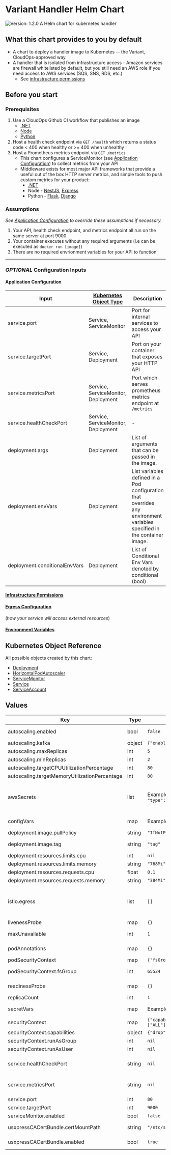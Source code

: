 # Variant Handler Helm Chart

![Version: 1.2.0](https://img.shields.io/badge/Version-1.2.0-informational?style=flat-square) A Helm chart for kubernetes handler

## What this chart provides to you by default

- A chart to deploy a handler image to Kubernetes -- the Variant,
  CloudOps-approved way.
- A handler that is isolated from infrastructure access - Amazon services are
  firewall whitelisted by default, but you still need an AWS role if you need
  access to AWS services (SQS, SNS, RDS, etc.)
  - See [infrastructure permissions](https://backstage.apps.ops-drivevariant.com/docs/default/Component/dx-docs/Apps/Common/rolearn)

## Before you start

### Prerequisites

1. Use a CloudOps Github CI workflow that publishes an image
   - [.NET](https://github.com/variant-inc/actions-dotnet)
   - [Node](https://github.com/variant-inc/actions-nodejs)
   - [Python](https://github.com/variant-inc/actions-python)
1. Host a health check endpoint via `GET /health` which returns a status code < 400 when healthy or >= 400 when unhealthy
1. Host a Prometheus metrics endpoint via `GET /metrics`
   - This chart configures a ServiceMonitor (see [Application Configuration](#application-configuration)) to collect metrics from your API
   - Middleware exists for most major API frameworks that provide a useful out of the box HTTP server metrics, and simple tools to push custom metrics for your product:
     - [.NET](https://github.com/prometheus-net/prometheus-net)
     - Node - [NestJS](https://github.com/digikare/nestjs-prom), [Express](https://github.com/joao-fontenele/express-prometheus-middleware)
     - Python - [Flask](https://github.com/rycus86/prometheus_flask_exporter), [Django](https://github.com/korfuri/django-prometheus)

### Assumptions

*See [Application Configuration](#application-configuration) to override these assumptions if necessary.*

1. Your API, health check endpoint, and metrics endpoint all run on the same server at port 9000
1. Your container executes without any required arguments (i.e can be executed as `docker run [image]`)
1. There are no required envrionment variables for your API to function

***

### *OPTIONAL* Configuration Inputs

#### Application Configuration

| Input | [Kubernetes Object Type](https://kubernetes.io/docs/concepts/overview/working-with-objects/kubernetes-objects/) | Description | Default Value |
| - | - | - | - |
| service.port | Service, ServiceMonitor | Port for internal services to access your API | 80 |
| service.targetPort | Service, Deployment | Port on your container that exposes your HTTP API | 9000 |
| service.metricsPort | Service, ServiceMonitor, Deployment | Port which serves prometheus metrics endpoint at `/metrics` | service.targetPort |
| service.healthCheckPort | Service, ServiceMonitor, Deployment | - | service.targetPort |
| deployment.args | Deployment | List of arguments that can be passed in the image. | [] |
| deployment.envVars | Deployment | List variables defined in a Pod configuration that overrides any environment variables specified in the container image. | [] |
| deployment.conditionalEnvVars | Deployment | List of Conditional Env Vars denoted by conditional (bool) | [] |

#### [Infrastructure Permissions](https://backstage.apps.ops-drivevariant.com/docs/default/Component/dx-docs/Apps/Common/rolearn)

#### [Egress Configuration](https://backstage.apps.ops-drivevariant.com/docs/default/Component/dx-docs/Apps/Common/egress)

(*how your service will access external resources*)

#### [Environment Variables](https://backstage.apps.ops-drivevariant.com/docs/default/Component/dx-docs/Apps/Common/environment_variables)

## Kubernetes Object Reference

All possible objects created by this chart:

- [Deployment](https://kubernetes.io/docs/reference/kubernetes-api/workload-resources/deployment-v1/)
- [HorizontalPodAutoscaler](https://kubernetes.io/docs/reference/kubernetes-api/workload-resources/horizontal-pod-autoscaler-v1/)
- [ServiceMonitor](https://docs.openshift.com/container-platform/4.8/rest_api/monitoring_apis/servicemonitor-monitoring-coreos-com-v1.html)
- [Service](https://kubernetes.io/docs/reference/kubernetes-api/service-resources/service-v1/)
- [ServiceAccount](https://kubernetes.io/docs/reference/kubernetes-api/authentication-resources/service-account-v1/)

<!-- markdownlint-disable MD034 -->

## Values

| Key | Type | Default | Description |
|-----|------|---------|-------------|
| autoscaling.enabled | bool | `false` | Flag to trigger HPA, Allowed values true or false. [Autoscaling](https://backstage.apps.ops-drivevariant.com/docs/default/Component/dx-docs/Apps/Common/autoscaling) |
| autoscaling.kafka | object | `{"enabled":false,"lagThreshold":50}` | Autoscaling for Kafka |
| autoscaling.maxReplicas | int | `5` | Maximum Number of Replicas. [Autoscaling](https://backstage.apps.ops-drivevariant.com/docs/default/Component/dx-docs/Apps/Common/autoscaling) |
| autoscaling.minReplicas | int | `2` | Minimum Number of Replicas. [Autoscaling](https://backstage.apps.ops-drivevariant.com/docs/default/Component/dx-docs/Apps/Common/autoscaling) |
| autoscaling.targetCPUUtilizationPercentage | int | `80` | CPU Utilization Percentage. [Autoscaling](https://backstage.apps.ops-drivevariant.com/docs/default/Component/dx-docs/Apps/Common/autoscaling) |
| autoscaling.targetMemoryUtilizationPercentage | int | `80` | Memory Utilization Percentage. [Autoscaling](https://backstage.apps.ops-drivevariant.com/docs/default/Component/dx-docs/Apps/Common/autoscaling) |
| awsSecrets | list | Example: `[{ "name": "eng-secret-in-aws", "type": "" }]` | A list of secrets to configure to make available to your API. Create your secret in AWS Secrets Manager as plain text. Full contents of this secret will be mounted as a file your application can read to /app/secrets/{name} See [AWS Secrets](https://backstage.apps.ops-drivevariant.com/docs/default/Component/dx-docs/Apps/Common/environment_variables) for more details. |
| configVars | map | Example: `bar: foo` | User defined environment variables are implemented here. [More Information](https://backstage.apps.ops-drivevariant.com/docs/default/Component/dx-docs/Apps/Common/environment_variables) |
| deployment.image.pullPolicy | string | `"IfNotPresent"` | IfNotPresent, Always, Never |
| deployment.image.tag | string | `"tag"` | The full URL of the image to be deployed containing the tag |
| deployment.resources.limits.cpu | int | `nil` | Limits CPU, intentionally set to null, can't be overridden |
| deployment.resources.limits.memory | string | `"768Mi"` | Limits Memory |
| deployment.resources.requests.cpu | float | `0.1` | Requests CPU |
| deployment.resources.requests.memory | string | `"384Mi"` | Request memory |
| istio.egress | list | `[]` | A whitelist of external services that your application requires connection to. The whitelist applies to the entire namespace in which this chart is installed. [These services](https://github.com/variant-inc/iaac-eks/blob/master/scripts/istio/service-entries.eps#L8) are globally whitelisted and do not require declaration. See [egress](https://backstage.apps.ops-drivevariant.com/docs/default/Component/dx-docs/Apps/Common/egress) and [Ingress](https://backstage.apps.ops-drivevariant.com/docs/default/Component/dx-docs/Apps/Common/ingress) for more details. |
| livenessProbe | map | `{}` | Indicates whether container is running. See [Probe](https://backstage.apps.ops-drivevariant.com/docs/default/Component/dx-docs/Apps/Common/probes) |
| maxUnavailable | int | `1` | Minimum number of pods that should be available after an eviction See [Pod Disruption Budget](https://kubernetes.io/docs/tasks/run-application/configure-pdb/) |
| podAnnotations | map | `{}` | https://kubernetes.io/docs/concepts/overview/working-with-objects/annotations/ |
| podSecurityContext | map | `{"fsGroup":65534}` | Security Context for pods |
| podSecurityContext.fsGroup | int | `65534` | The files created in the container will be created with this gid `65534` is a `nobody` group |
| readinessProbe | map | `{}` | Indicates whether container is ready for requests. See [Probe](https://backstage.apps.ops-drivevariant.com/docs/default/Component/dx-docs/Apps/Common/probes) |
| replicaCount | int | `1` | replicaCount |
| secretVars | map | Example: `foo: bar` | User defined secret variables are implemented here. [More Information](https://backstage.apps.ops-drivevariant.com/docs/default/Component/dx-docs/Apps/Common/environment_variables) |
| securityContext | map | `{"capabilities":{"drop":["ALL"]},"runAsGroup":null,"runAsUser":null}` | Security Context for containers |
| securityContext.capabilities | object | `{"drop":["ALL"]}` | Drop All capabilities |
| securityContext.runAsGroup | int | `nil` | Runs as numeric user |
| securityContext.runAsUser | int | `nil` | Runs as numeric user |
| service.healthCheckPort | string | `nil` | Optional port which serves a health check endpoint at `/health` Defaults to value of `service.targetPort` if not defined. |
| service.metricsPort | string | `nil` | Optional port which serves prometheus metrics endpoint at `/metrics` Defaults to value of `service.targetPort` if not defined. |
| service.port | int | `80` | Port for internal services to access your API |
| service.targetPort | int | `9000` | Port on your container that exposes your HTTP API |
| serviceMonitor.enabled | bool | `false` | Service Monitor Enabled |
| usxpressCACertBundle.certMountPath | string | `"/etc/ssl/certs/"` | The cert is mounted to the default path mentioned. The path can also be changed. |
| usxpressCACertBundle.enabled | bool | `true` | If set to true, volume mounts the certificate from the custom-ca-certs secret |
